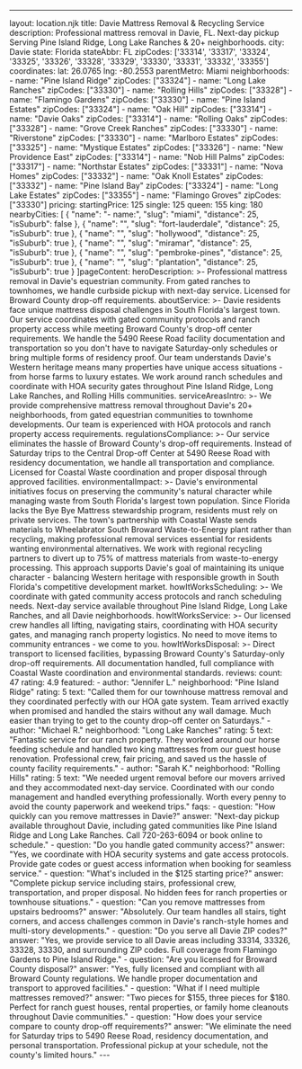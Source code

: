 ---
layout: location.njk
title: Davie Mattress Removal & Recycling Service
description: Professional mattress removal in Davie, FL. Next-day pickup Serving Pine Island Ridge, Long Lake Ranches & 20+ neighborhoods.
city: Davie state: Florida stateAbbr: FL zipCodes: ['33314', '33317', '33324', '33325', '33326', '33328', '33329', '33330', '33331', '33332', '33355'] coordinates: lat: 26.0765 lng: -80.2553 parentMetro: Miami neighborhoods: - name: "Pine Island Ridge" zipCodes: ["33324"] - name: "Long Lake Ranches" zipCodes: ["33330"] - name: "Rolling Hills" zipCodes: ["33328"] - name: "Flamingo Gardens" zipCodes: ["33330"] - name: "Pine Island Estates" zipCodes: ["33324"] - name: "Oak Hill" zipCodes: ["33314"] - name: "Davie Oaks" zipCodes: ["33314"] - name: "Rolling Oaks" zipCodes: ["33328"] - name: "Grove Creek Ranches" zipCodes: ["33330"] - name: "Riverstone" zipCodes: ["33330"] - name: "Marlboro Estates" zipCodes: ["33325"] - name: "Mystique Estates" zipCodes: ["33326"] - name: "New Providence East" zipCodes: ["33314"] - name: "Nob Hill Palms" zipCodes: ["33317"] - name: "Northstar Estates" zipCodes: ["33331"] - name: "Nova Homes" zipCodes: ["33332"] - name: "Oak Knoll Estates" zipCodes: ["33332"] - name: "Pine Island Bay" zipCodes: ["33324"] - name: "Long Lake Estates" zipCodes: ["33355"] - name: "Flamingo Groves" zipCodes: ["33330"] pricing: startingPrice: 125 single: 125 queen: 155 king: 180 nearbyCities: [ { "name": "- name:", "slug": "miami", "distance": 25, "isSuburb": false }, { "name": "", "slug": "fort-lauderdale", "distance": 25, "isSuburb": true }, { "name": "", "slug": "hollywood", "distance": 25, "isSuburb": true }, { "name": "", "slug": "miramar", "distance": 25, "isSuburb": true }, { "name": "", "slug": "pembroke-pines", "distance": 25, "isSuburb": true }, { "name": "", "slug": "plantation", "distance": 25, "isSuburb": true } ]pageContent: heroDescription: >- Professional mattress removal in Davie's equestrian community. From gated ranches to townhomes, we handle curbside pickup with next-day service. Licensed for Broward County drop-off requirements. aboutService: >- Davie residents face unique mattress disposal challenges in South Florida's largest town. Our service coordinates with gated community protocols and ranch property access while meeting Broward County's drop-off center requirements. We handle the 5490 Reese Road facility documentation and transportation so you don't have to navigate Saturday-only schedules or bring multiple forms of residency proof. Our team understands Davie's Western heritage means many properties have unique access situations - from horse farms to luxury estates. We work around ranch schedules and coordinate with HOA security gates throughout Pine Island Ridge, Long Lake Ranches, and Rolling Hills communities. serviceAreasIntro: >- We provide comprehensive mattress removal throughout Davie's 20+ neighborhoods, from gated equestrian communities to townhome developments. Our team is experienced with HOA protocols and ranch property access requirements. regulationsCompliance: >- Our service eliminates the hassle of Broward County's drop-off requirements. Instead of Saturday trips to the Central Drop-off Center at 5490 Reese Road with residency documentation, we handle all transportation and compliance. Licensed for Coastal Waste coordination and proper disposal through approved facilities. environmentalImpact: >- Davie's environmental initiatives focus on preserving the community's natural character while managing waste from South Florida's largest town population. Since Florida lacks the Bye Bye Mattress stewardship program, residents must rely on private services. The town's partnership with Coastal Waste sends materials to Wheelabrator South Broward Waste-to-Energy plant rather than recycling, making professional removal services essential for residents wanting environmental alternatives. We work with regional recycling partners to divert up to 75% of mattress materials from waste-to-energy processing. This approach supports Davie's goal of maintaining its unique character - balancing Western heritage with responsible growth in South Florida's competitive development market. howItWorksScheduling: >- We coordinate with gated community access protocols and ranch scheduling needs. Next-day service available throughout Pine Island Ridge, Long Lake Ranches, and all Davie neighborhoods. howItWorksService: >- Our licensed crew handles all lifting, navigating stairs, coordinating with HOA security gates, and managing ranch property logistics. No need to move items to community entrances - we come to you. howItWorksDisposal: >- Direct transport to licensed facilities, bypassing Broward County's Saturday-only drop-off requirements. All documentation handled, full compliance with Coastal Waste coordination and environmental standards. reviews: count: 47 rating: 4.9 featured: - author: "Jennifer L." neighborhood: "Pine Island Ridge" rating: 5 text: "Called them for our townhouse mattress removal and they coordinated perfectly with our HOA gate system. Team arrived exactly when promised and handled the stairs without any wall damage. Much easier than trying to get to the county drop-off center on Saturdays." - author: "Michael R." neighborhood: "Long Lake Ranches" rating: 5 text: "Fantastic service for our ranch property. They worked around our horse feeding schedule and handled two king mattresses from our guest house renovation. Professional crew, fair pricing, and saved us the hassle of county facility requirements." - author: "Sarah K." neighborhood: "Rolling Hills" rating: 5 text: "We needed urgent removal before our movers arrived and they accommodated next-day service. Coordinated with our condo management and handled everything professionally. Worth every penny to avoid the county paperwork and weekend trips." faqs: - question: "How quickly can you remove mattresses in Davie?" answer: "Next-day pickup available throughout Davie, including gated communities like Pine Island Ridge and Long Lake Ranches. Call 720-263-6094 or book online to schedule." - question: "Do you handle gated community access?" answer: "Yes, we coordinate with HOA security systems and gate access protocols. Provide gate codes or guest access information when booking for seamless service." - question: "What's included in the $125 starting price?" answer: "Complete pickup service including stairs, professional crew, transportation, and proper disposal. No hidden fees for ranch properties or townhouse situations." - question: "Can you remove mattresses from upstairs bedrooms?" answer: "Absolutely. Our team handles all stairs, tight corners, and access challenges common in Davie's ranch-style homes and multi-story developments." - question: "Do you serve all Davie ZIP codes?" answer: "Yes, we provide service to all Davie areas including 33314, 33326, 33328, 33330, and surrounding ZIP codes. Full coverage from Flamingo Gardens to Pine Island Ridge." - question: "Are you licensed for Broward County disposal?" answer: "Yes, fully licensed and compliant with all Broward County regulations. We handle proper documentation and transport to approved facilities." - question: "What if I need multiple mattresses removed?" answer: "Two pieces for $155, three pieces for $180. Perfect for ranch guest houses, rental properties, or family home cleanouts throughout Davie communities." - question: "How does your service compare to county drop-off requirements?" answer: "We eliminate the need for Saturday trips to 5490 Reese Road, residency documentation, and personal transportation. Professional pickup at your schedule, not the county's limited hours." ---